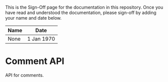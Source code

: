 <!-- sign-off-sheet:start -->
<!-- sign-off-cadence:1 month -->

This is the Sign-Off page for the documentation in this repository. Once you have read
and understood the documentation, please sign-off by adding your name and date below.

| Name          | Date            |
|--|--|
| None | 1 Jan 1970 |
<!-- sign-off-sheet:end -->

# Comment API

API for comments.

<!-- write documentation here! -->